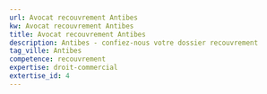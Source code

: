 ```yaml
---
url: Avocat recouvrement Antibes
kw: Avocat recouvrement Antibes
title: Avocat recouvrement Antibes
description: Antibes - confiez-nous votre dossier recouvrement
tag_ville: Antibes
competence: recouvrement
expertise: droit-commercial
extertise_id: 4
---
```

